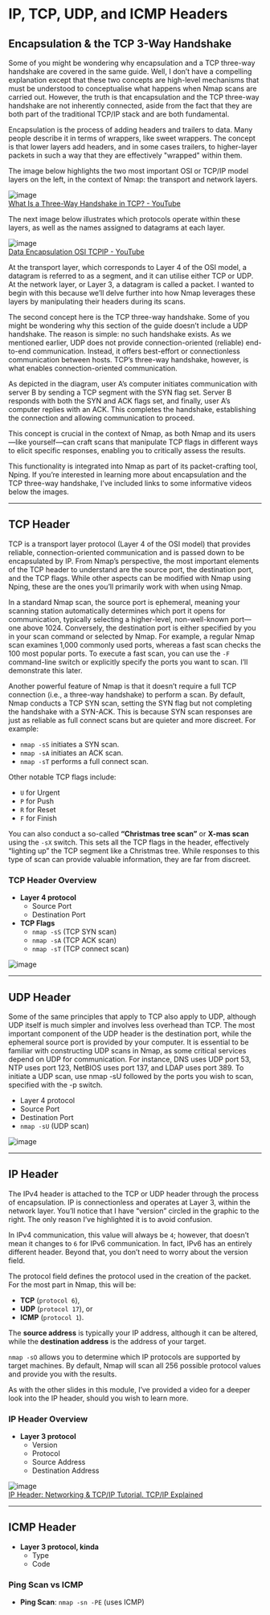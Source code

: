 # IP, TCP, UDP, and ICMP Headers

## Encapsulation & the TCP 3-Way Handshake

Some of you might be wondering why encapsulation and a TCP three-way handshake are covered in the same guide. Well, I don’t have a compelling explanation except that these two concepts are high-level mechanisms that must be understood to conceptualise what happens when Nmap scans are carried out. However, the truth is that encapsulation and the TCP three-way handshake are not inherently connected, aside from the fact that they are both part of the traditional TCP/IP stack and are both fundamental.

Encapsulation is the process of adding headers and trailers to data. Many people describe it in terms of wrappers, like sweet wrappers. The concept is that lower layers add headers, and in some cases trailers, to higher-layer packets in such a way that they are effectively "wrapped" within them.

The image below highlights the two most important OSI or TCP/IP model layers on the left, in the context of Nmap: the transport and network layers.

![image](https://github.com/user-attachments/assets/4fe0b0b7-5549-4222-bf90-30726c17ecc7)  
[What Is a Three-Way Handshake in TCP? - YouTube](https://www.youtube.com/watch?v=LyDqA-dAPW4)

The next image below illustrates which protocols operate within these layers, as well as the names assigned to datagrams at each layer.

![image](https://github.com/user-attachments/assets/912bd24b-74df-42cb-a219-2df98f272b0b)  
[Data Encapsulation OSI TCPIP - YouTube](https://www.youtube.com/watch?v=xaKvGnnuYmk)

At the transport layer, which corresponds to Layer 4 of the OSI model, a datagram is referred to as a segment, and it can utilise either TCP or UDP. At the network layer, or Layer 3, a datagram is called a packet. I wanted to begin with this because we’ll delve further into how Nmap leverages these layers by manipulating their headers during its scans.

The second concept here is the TCP three-way handshake. Some of you might be wondering why this section of the guide doesn’t include a UDP handshake. The reason is simple: no such handshake exists. As we mentioned earlier, UDP does not provide connection-oriented (reliable) end-to-end communication. Instead, it offers best-effort or connectionless communication between hosts. TCP’s three-way handshake, however, is what enables connection-oriented communication.

As depicted in the diagram, user A’s computer initiates communication with server B by sending a TCP segment with the SYN flag set. Server B responds with both the SYN and ACK flags set, and finally, user A’s computer replies with an ACK. This completes the handshake, establishing the connection and allowing communication to proceed.

This concept is crucial in the context of Nmap, as both Nmap and its users—like yourself—can craft scans that manipulate TCP flags in different ways to elicit specific responses, enabling you to critically assess the results.

This functionality is integrated into Nmap as part of its packet-crafting tool, Nping. If you’re interested in learning more about encapsulation and the TCP three-way handshake, I’ve included links to some informative videos below the images.

---

## TCP Header

TCP is a transport layer protocol (Layer 4 of the OSI model) that provides reliable, connection-oriented communication and is passed down to be encapsulated by IP. From Nmap’s perspective, the most important elements of the TCP header to understand are the source port, the destination port, and the TCP flags. While other aspects can be modified with Nmap using Nping, these are the ones you’ll primarily work with when using Nmap.

In a standard Nmap scan, the source port is ephemeral, meaning your scanning station automatically determines which port it opens for communication, typically selecting a higher-level, non-well-known port—one above 1024. Conversely, the destination port is either specified by you in your scan command or selected by Nmap. For example, a regular Nmap scan examines 1,000 commonly used ports, whereas a fast scan checks the 100 most popular ports. To execute a fast scan, you can use the `-F` command-line switch or explicitly specify the ports you want to scan. I’ll demonstrate this later.

Another powerful feature of Nmap is that it doesn’t require a full TCP connection (i.e., a three-way handshake) to perform a scan. By default, Nmap conducts a TCP SYN scan, setting the SYN flag but not completing the handshake with a SYN-ACK. This is because SYN scan responses are just as reliable as full connect scans but are quieter and more discreet. For example:

- `nmap -sS` initiates a SYN scan.  
- `nmap -sA` initiates an ACK scan.  
- `nmap -sT` performs a full connect scan.  

Other notable TCP flags include:

- `U` for Urgent  
- `P` for Push  
- `R` for Reset  
- `F` for Finish  

You can also conduct a so-called **“Christmas tree scan”** or **X-mas scan** using the `-sX` switch. This sets all the TCP flags in the header, effectively “lighting up” the TCP segment like a Christmas tree. While responses to this type of scan can provide valuable information, they are far from discreet.

### TCP Header Overview

- **Layer 4 protocol**  
  - Source Port  
  - Destination Port  
- **TCP Flags**  
  - `nmap -sS` (TCP SYN scan)  
  - `nmap -sA` (TCP ACK scan)  
  - `nmap -sT` (TCP connect scan)  

![image](https://github.com/user-attachments/assets/e5cae681-918b-447a-915c-c0476ff21848)

---

## UDP Header

Some of the same principles that apply to TCP also apply to UDP, although UDP itself is much simpler and involves less overhead than TCP. The most important component of the UDP header is the destination port, while the ephemeral source port is provided by your computer. It is essential to be familiar with constructing UDP scans in Nmap, as some critical services depend on UDP for communication. For instance, DNS uses UDP port 53, NTP uses port 123, NetBIOS uses port 137, and LDAP uses port 389. To initiate a UDP scan, use nmap -sU followed by the ports you wish to scan, specified with the -p switch.

- Layer 4 protocol 
- Source Port  
- Destination Port
- `nmap -sU` (UDP scan)

![image](https://github.com/user-attachments/assets/e8fa4170-8941-45fd-a699-ae8f81955a6b)

---

## IP Header

The IPv4 header is attached to the TCP or UDP header through the process of encapsulation. IP is connectionless and operates at Layer 3, within the network layer. You’ll notice that I have “version” circled in the graphic to the right. The only reason I’ve highlighted it is to avoid confusion. 

In IPv4 communication, this value will always be `4`; however, that doesn’t mean it changes to `6` for IPv6 communication. In fact, IPv6 has an entirely different header. Beyond that, you don’t need to worry about the version field. 

The protocol field defines the protocol used in the creation of the packet. For the most part in Nmap, this will be:  
- **TCP** (`protocol 6`),  
- **UDP** (`protocol 17`), or  
- **ICMP** (`protocol 1`).  

The **source address** is typically your IP address, although it can be altered, while the **destination address** is the address of your target. 

`nmap -sO` allows you to determine which IP protocols are supported by target machines. By default, Nmap will scan all 256 possible protocol values and provide you with the results.  

As with the other slides in this module, I’ve provided a video for a deeper look into the IP header, should you wish to learn more.

### IP Header Overview
- **Layer 3 protocol**  
  - Version  
  - Protocol  
  - Source Address  
  - Destination Address  

![image](https://github.com/user-attachments/assets/1a32ce03-f03f-453c-99db-b22ae9e008f4)  
[IP Header: Networking & TCP/IP Tutorial. TCP/IP Explained](https://www.youtube.com/watch?v=UrO-9Uagn24)

---

## ICMP Header

- **Layer 3 protocol, kinda**  
  - Type  
  - Code  

### Ping Scan vs ICMP

- **Ping Scan**: `nmap -sn -PE` (uses ICMP)
